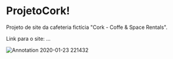 # ProjetoCork!
Projeto de site da cafeteria fictícia "Cork - Coffe &amp; Space Rentals".

Link para o site: ...

![Annotation 2020-01-23 221432](https://user-images.githubusercontent.com/43802641/73037441-d5d24880-3e2d-11ea-9e7d-e681382c22a3.png)
